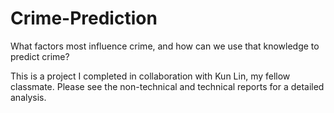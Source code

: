 # Crime-Prediction
What factors most influence crime, and how can we use that knowledge to predict crime?

This is a project I completed in collaboration with Kun Lin, my fellow classmate. Please see the non-technical and technical reports for 
a detailed analysis.
